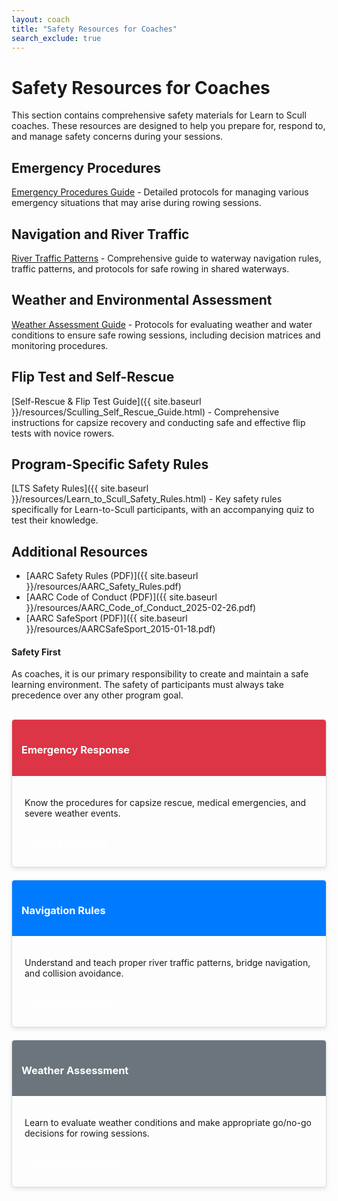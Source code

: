 ```yaml
---
layout: coach
title: "Safety Resources for Coaches"
search_exclude: true
---
```


# Safety Resources for Coaches

This section contains comprehensive safety materials for Learn to Scull coaches. These resources are designed to help you prepare for, respond to, and manage safety concerns during your sessions.

## Emergency Procedures

[Emergency Procedures Guide](Emergency_Procedures.html) - Detailed protocols for managing various emergency situations that may arise during rowing sessions.

## Navigation and River Traffic

[River Traffic Patterns](River_Traffic_Patterns.html) - Comprehensive guide to waterway navigation rules, traffic patterns, and protocols for safe rowing in shared waterways.

## Weather and Environmental Assessment

[Weather Assessment Guide](Weather_Assessment_Guide.html) - Protocols for evaluating weather and water conditions to ensure safe rowing sessions, including decision matrices and monitoring procedures.

## Flip Test and Self-Rescue

[Self-Rescue & Flip Test Guide]({{ site.baseurl }}/resources/Sculling_Self_Rescue_Guide.html) - Comprehensive instructions for capsize recovery and conducting safe and effective flip tests with novice rowers.

## Program-Specific Safety Rules

[LTS Safety Rules]({{ site.baseurl }}/resources/Learn_to_Scull_Safety_Rules.html) - Key safety rules specifically for Learn-to-Scull participants, with an accompanying quiz to test their knowledge.

## Additional Resources

- [AARC Safety Rules (PDF)]({{ site.baseurl }}/resources/AARC_Safety_Rules.pdf)
- [AARC Code of Conduct (PDF)]({{ site.baseurl }}/resources/AARC_Code_of_Conduct_2025-02-26.pdf)
- [AARC SafeSport (PDF)]({{ site.baseurl }}/resources/AARCSafeSport_2015-01-18.pdf)

<div class="info-box aarc">
  <h4>Safety First</h4>
  <p>As coaches, it is our primary responsibility to create and maintain a safe learning environment. The safety of participants must always take precedence over any other program goal.</p>
</div>

<div class="safety-cards">
  <div class="safety-card">
    <div class="card-header emergency">
      <h3><i class="fas fa-exclamation-triangle"></i> Emergency Response</h3>
    </div>
    <div class="card-content">
      <p>Know the procedures for capsize rescue, medical emergencies, and severe weather events.</p>
      <a href="Emergency_Procedures.html" class="cta-button">View Procedures</a>
    </div>
  </div>
  
  <div class="safety-card">
    <div class="card-header navigation">
      <h3><i class="fas fa-map-signs"></i> Navigation Rules</h3>
    </div>
    <div class="card-content">
      <p>Understand and teach proper river traffic patterns, bridge navigation, and collision avoidance.</p>
      <a href="River_Traffic_Patterns.html" class="cta-button">View Traffic Rules</a>
    </div>
  </div>
  
  <div class="safety-card">
    <div class="card-header weather">
      <h3><i class="fas fa-cloud-sun-rain"></i> Weather Assessment</h3>
    </div>
    <div class="card-content">
      <p>Learn to evaluate weather conditions and make appropriate go/no-go decisions for rowing sessions.</p>
      <a href="Weather_Assessment_Guide.html" class="cta-button">View Weather Guide</a>
    </div>
  </div>
</div>

<style>
  .safety-cards {
    display: grid;
    grid-template-columns: repeat(auto-fit, minmax(300px, 1fr));
    gap: 20px;
    margin-top: 30px;
  }
  
  .safety-card {
    border: 1px solid #ddd;
    border-radius: 5px;
    overflow: hidden;
    box-shadow: 0 3px 6px rgba(0,0,0,0.1);
  }
  
  .card-header {
    padding: 15px;
    color: white;
    font-weight: bold;
  }
  
  .card-header.emergency {
    background-color: #dc3545;
  }
  
  .card-header.navigation {
    background-color: #007bff;
  }
  
  .card-header.weather {
    background-color: #6c757d;
  }
  
  .card-content {
    padding: 20px;
  }
  
  .cta-button {
    display: inline-block;
    background-color: var(--theme-color);
    color: white;
    padding: 8px 16px;
    border-radius: 4px;
    text-decoration: none;
    margin-top: 10px;
    font-weight: bold;
  }
  
  .cta-button:hover {
    background-color: var(--theme-color-dark);
    text-decoration: none;
    color: white;
  }
</style>
